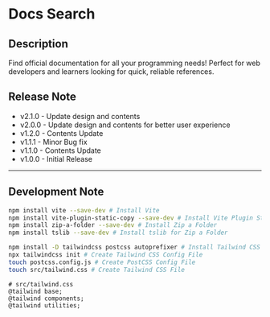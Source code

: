 # Docs Search

## Description
Find official documentation for all your programming needs!
Perfect for web developers and learners looking for quick, reliable references.

## Release Note
- v2.1.0 - Update design and contents
- v2.0.0 - Update design and contents for better user experience
- v1.2.0 - Contents Update
- v1.1.1 - Minor Bug fix
- v1.1.0 - Contents Update
- v1.0.0 - Initial Release

---

## Development Note

```bash
npm install vite --save-dev # Install Vite
npm install vite-plugin-static-copy --save-dev # Install Vite Plugin Static Copy
npm install zip-a-folder --save-dev # Install Zip a Folder
npm install tslib --save-dev # Install tslib for Zip a Folder
```

```bash
npm install -D tailwindcss postcss autoprefixer # Install Tailwind CSS
npx tailwindcss init # Create Tailwind CSS Config File
touch postcss.config.js # Create PostCSS Config File
touch src/tailwind.css # Create Tailwind CSS File
```

```
# src/tailwind.css
@tailwind base;
@tailwind components;
@tailwind utilities;
```